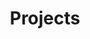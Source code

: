 ---
title: Projects
description: Anything related to my personal projects
image:

# Badge style
style:
    background: "#8544eb"
    color: "#000"
---